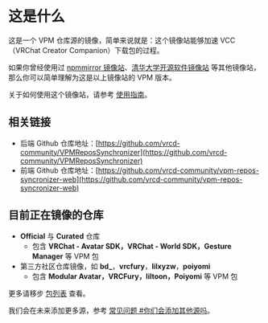 # 这是什么

这是一个 VPM 仓库源的镜像，简单来说就是：这个镜像站能够加速 VCC（VRChat Creator Companion）下载包的过程。

如果你曾经使用过 [npmmirror 镜像站](https://npmmirror.com/)、[清华大学开源软件镜像站](https://mirrors.tuna.tsinghua.edu.cn/) 等其他镜像站，那么你可以简单理解为这是以上镜像站的 VPM 版本。

关于如何使用这个镜像站，请参考 [使用指南](/docs/getting-started)。

## 相关链接

- 后端 Github 仓库地址：[https://github.com/vrcd-community/VPMReposSynchronizer](https://github.com/vrcd-community/VPMReposSynchronizer)
- 前端 Github 仓库地址：[https://github.com/vrcd-community/vpm-repos-syncronizer-web](https://github.com/vrcd-community/vpm-repos-syncronizer-web)

## 目前正在镜像的仓库

- **Official** 与 **Curated** 仓库
    - 包含 **VRChat - Avatar SDK，VRChat - World SDK，Gesture Manager** 等 VPM 包
- 第三方社区仓库镜像，如 **bd_**，**vrcfury**，**lilxyzw**，**poiyomi**
    - 包含 **Modular Avatar，VRCFury，liltoon，Poiyomi** 等 VPM 包
    
更多请移步 [包列表](/repos) 查看。

我们会在未来添加更多源，参考 [常见问题 #你们会添加其他源吗](/docs/faq#你们会添加其他源吗)。
